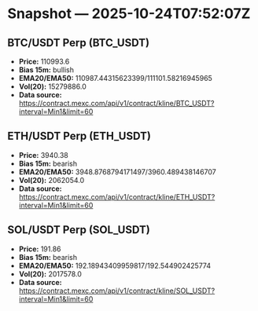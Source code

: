 # Snapshot — 2025-10-24T07:52:07Z

## BTC/USDT Perp (BTC_USDT)
- **Price:** 110993.6
- **Bias 15m:** bullish
- **EMA20/EMA50:** 110987.44315623399/111101.58216945965
- **Vol(20):** 15279886.0
- **Data source:** https://contract.mexc.com/api/v1/contract/kline/BTC_USDT?interval=Min1&limit=60

## ETH/USDT Perp (ETH_USDT)
- **Price:** 3940.38
- **Bias 15m:** bearish
- **EMA20/EMA50:** 3948.8768794171497/3960.489438146707
- **Vol(20):** 2062054.0
- **Data source:** https://contract.mexc.com/api/v1/contract/kline/ETH_USDT?interval=Min1&limit=60

## SOL/USDT Perp (SOL_USDT)
- **Price:** 191.86
- **Bias 15m:** bearish
- **EMA20/EMA50:** 192.18943409959817/192.544902425774
- **Vol(20):** 2017578.0
- **Data source:** https://contract.mexc.com/api/v1/contract/kline/SOL_USDT?interval=Min1&limit=60
